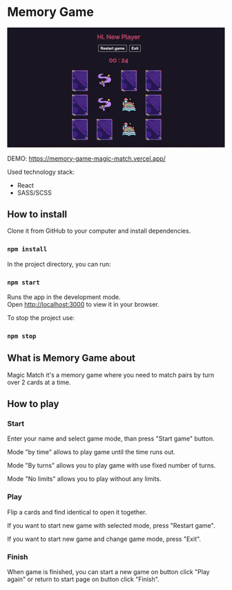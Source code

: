 # Memory Game

![Memory game](/src/assets/images/memorygame.png "Memory game")

DEMO: https://memory-game-magic-match.vercel.app/

Used technology stack:

- React
- SASS/SCSS

## How to install

Clone it from GitHub to your computer and install dependencies.

### `npm install`

In the project directory, you can run:

### `npm start`

Runs the app in the development mode.\
Open [http://localhost:3000](http://localhost:3000) to view it in your browser.

To stop the project use:

### `npm stop`

## What is Memory Game about

Magic Match it's a memory game where you need to match pairs by turn over 2 cards at a time.

## How to play

### Start

Enter your name and select game mode, than press "Start game" button.

Mode "by time" allows to play game until the time runs out.

Mode "By turns" allows you to play game with use fixed number of turns.

Mode "No limits" allows you to play without any limits.

### Play

Flip a cards and find identical to open it together.

If you want to start new game with selected mode, press "Restart game".

If you want to start new game and change game mode, press "Exit".

### Finish

When game is finished, you can start a new game on button click "Play again" or return to start page on button click "Finish".
